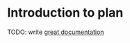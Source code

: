 # Introduction to plan

TODO: write [great documentation](http://jacobian.org/writing/great-documentation/what-to-write/)
